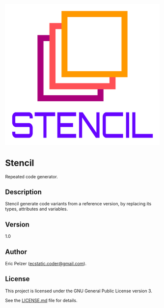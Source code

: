 ![](https://github.com/senselogic/STENCIL/blob/master/LOGO/stencil.png)

# Stencil

Repeated code generator.

## Description

Stencil generate code variants from a reference version, by replacing its types, attributes and variables.

## Version

1.0

## Author

Eric Pelzer (ecstatic.coder@gmail.com).

## License

This project is licensed under the GNU General Public License version 3.

See the [LICENSE.md](LICENSE.md) file for details.
